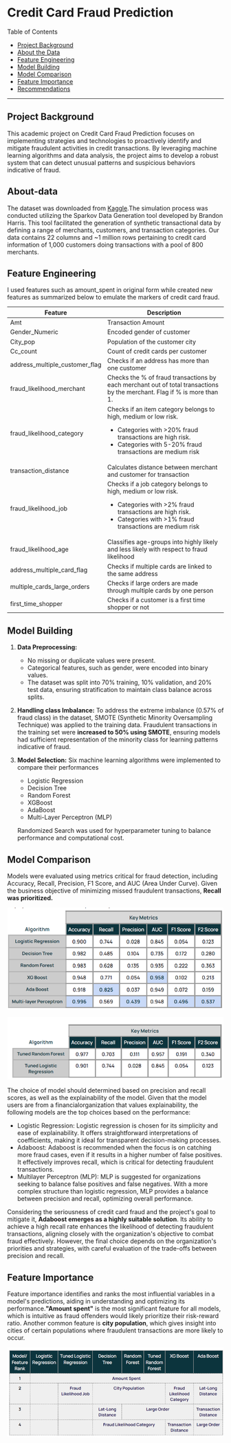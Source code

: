# Credit Card Fraud Prediction

Table of Contents

- [Project Background](#project-background)
- [About the Data](#about-data)
- [Feature Engineering](#feature-Engineering)
- [Model Building](#model-building)
- [Model Comparison](#model-comparison)
- [Feature Importance](#feature-importance)
- [Recommendations](#recommendations)

***

## Project Background
This academic project on Credit Card Fraud Prediction focuses on implementing strategies and technologies to proactively identify and mitigate fraudulent activities in credit transactions. By leveraging machine learning algorithms and data analysis, the project aims to develop a robust system that can detect unusual patterns and suspicious behaviors indicative of fraud.

## About-data

The dataset was downloaded from [Kaggle](https://www.kaggle.com/datasets/kartik2112/fraud-detection).The simulation process was conducted utilizing the Sparkov Data Generation tool developed by Brandon Harris. This tool facilitated the generation of synthetic transactional data by defining a range of merchants, customers, and transaction categories. Our data contains 22 columns and ~1 million rows pertaining to credit card
information of 1,000 customers doing transactions with a pool of 800 merchants.

## Feature Engineering

I used features such as amount_spent in original form while created new features as summarized below to emulate the markers of credit card fraud.

| Feature         | Description                         |
|-----------------|-------------------------------------|
| Amt             | Transaction Amount                  |
| Gender_Numeric  | Encoded gender of customer          |
| City_pop        | Population of the customer city     |
| Cc_count        | Count of credit cards per customer  |
| address_multiple_customer_flag  | Checks if an address has more than one customer  |
| fraud_likelihood_merchant  | Checks the % of fraud transactions by each merchant out of total transactions by the merchant. Flag if % is more than 1.|
| fraud_likelihood_category  | Checks if an item category belongs to high, medium or low risk.<ul><li> Categories with >20% fraud transactions are high risk.</li><li> Categories with 5-20% fraud transactions are medium risk</li></ul>|
| transaction_distance  | Calculates distance between merchant and customer for transaction  |
| fraud_likelihood_job  | Checks if a job category belongs to high, medium or low risk.<ul><li>Categories with >2% fraud transactions are high risk.</li><li> Categories with >1% fraud transactions are medium risk</li></ul>|
| fraud_likelihood_age | Classifies age-groups into highly likely and less likely with respect to fraud likelihood |
| address_multiple_card_flag | Checks if multiple cards are linked to the same address |
| multiple_cards_large_orders | Checks if large orders are made through multiple cards by one person |
| first_time_shopper | Checks if a customer is a first time shopper or not |


## Model Building

1. **Data Preprocessing:**
    - No missing or duplicate values were present.
    - Categorical features, such as gender, were encoded into binary values.
    - The dataset was split into 70% training, 10% validation, and 20% test data, ensuring stratification to maintain class balance across splits.

2. **Handling class Imbalance:** To address the extreme imbalance (0.57% of fraud class) in the dataset, SMOTE (Synthetic Minority Oversampling Technique) was applied to the training data. Fraudulent transactions in the training set were **increased to 50% using SMOTE**, ensuring models had sufficient representation of the minority class for learning patterns indicative of fraud.

3. **Model Selection:** Six machine learning algorithms were implemented to compare their performances
    - Logistic Regression
    - Decision Tree
    - Random Forest
    - XGBoost
    - AdaBoost
    - Multi-Layer Perceptron (MLP)

   Randomized Search was used for hyperparameter tuning to balance performance and computational cost.

## Model Comparison

Models were evaluated using metrics critical for fraud detection, including Accuracy, Recall, Precision, F1 Score, and AUC (Area Under Curve). Given the business objective of minimizing missed fraudulent transactions, **Recall was prioritized.**

![Model1](https://github.com/Shakya24/Masters-projects/blob/main/Applied%20Machine%20Learning/Visualizations/Model1.png)

![Model2](https://github.com/Shakya24/Masters-projects/blob/main/Applied%20Machine%20Learning/Visualizations/Model2.png)

The choice of model should determined based on precision and recall scores, as well as the explainability of the model. Given that the model users are from a financialorganization that values explainability, the following models are the top choices based on the performance:

- Logistic Regression: Logistic regression is chosen for its simplicity and ease of explainability. It offers straightforward interpretations of coefficients, making it ideal for transparent decision-making processes.
- Adaboost: Adaboost is recommended when the focus is on catching more fraud cases, even if it results in a higher number of false positives. It effectively improves recall, which is critical for detecting fraudulent transactions.
- Multilayer Perceptron (MLP): MLP is suggested for organizations seeking to balance false positives and false negatives. With a more complex structure than logistic regression, MLP provides a balance between precision and recall, optimizing overall performance.

Considering the seriousness of credit card fraud and the project's goal to mitigate it, **Adaboost emerges as a highly suitable solution**. Its ability to achieve a high recall rate enhances the likelihood of detecting fraudulent transactions, aligning closely with the organization's objective to combat fraud effectively. However, the final choice depends on the organization's priorities and strategies, with careful evaluation of the trade-offs between precision and recall.

## Feature Importance
Feature importance identifies and ranks the most influential variables in a model's predictions, aiding in understanding and optimizing its performance.**"Amount spent"** is the most significant feature for all models, which is intuitive as fraud offenders would likely prioritize their risk-reward ratio. Another common feature is **city population**, which gives insight into cities of certain populations where
fraudulent transactions are more likely to occur.

![feature](https://github.com/Shakya24/Masters-projects/blob/main/Applied%20Machine%20Learning/Visualizations/Feature.png)
